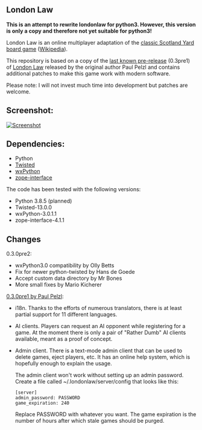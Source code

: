 
London Law
----------

<b>This is an attempt to rewrite londonlaw for python3. However, this version is only a copy and therefore not yet suitable for python3!</b>

London Law is an online multiplayer adaptation of the [classic Scotland Yard
board game](http://www.boardgamegeek.com/boardgame/438/scotland-yard)
([Wikipedia](http://en.wikipedia.org/wiki/Scotland_Yard_board_game)).

This repository is based on a copy of the [last known pre-release](http://www.freelists.org/post/londonlaw-users/030-preview-release)
(0.3pre1) of [London Law](http://pessimization.com/software/londonlaw/) released
by the original author Paul Pelzl and contains additional patches to make this
game work with modern software.

Please note: I will not invest much time into development but patches are welcome.

Screenshot:
-----------

[![Screenshot](http://anyc.github.io/londonlaw/images/screenshot_thumb.jpg)](http://anyc.github.io/londonlaw/images/screenshot.jpg)

Dependencies:
-------------
* Python
* [Twisted](https://twistedmatrix.com)
* [wxPython](http://www.wxpython.org/)
* [zope-interface](https://pypi.python.org/pypi/zope.interface)

The code has been tested with the following versions:
* Python 3.8.5 (planned)
* Twisted-13.0.0
* wxPython-3.0.1.1
* zope-interface-4.1.1


Changes
-------

0.3.0pre2:

   * wxPython3.0 compatibility by Olly Betts
   * Fix for newer python-twisted by Hans de Goede
   * Accept custom data directory by Mr Bones
   * More small fixes by Mario Kicherer

[0.3.0pre1 by Paul Pelzl](http://www.freelists.org/post/londonlaw-users/030-preview-release):

   * i18n.  Thanks to the efforts of numerous translators, there is
     at least partial support for 11 different languages.
   * AI clients.  Players can request an AI opponent while registering
     for a game.  At the moment there is only a pair of "Rather Dumb"
     AI clients available, meant as a proof of concept.
   * Admin client.  There is a text-mode admin client that can be used
     to delete games, eject players, etc.  It has an online help system,
     which is hopefully enough to explain the usage.

     The admin client won't work without setting up an admin password.
     Create a file called ~/.londonlaw/server/config that looks like
     this:

         [server]
         admin_password: PASSWORD
         game_expiration: 240

     Replace PASSWORD with whatever you want.  The game expiration is
     the number of hours after which stale games should be purged.
